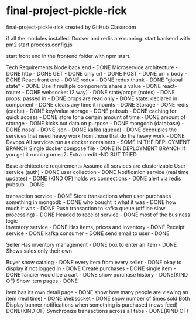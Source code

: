 # final-project-pickle-rick
final-project-pickle-rick created by GitHub Classroom

if all the modules installed. Docker and redis are running.
    start backend with pm2 start process.config.js

start front end in the frontend folder with npm start.


Tech Requirements
Node back end                                                                                 - DONE
Microservice architecture                                                                     - DONE
http                                                                                         - DONE
GET                                                                                            - DONE
only url                                                                                       - DONE
POST                                                                                         - DONE
url + body                                                                                  - DONE
React front end                                                                              - DONE
redux                                                                                       - DONE
redux thunk                                                                                 - DONE
“global state”                                                                               - DONE
Use if multiple components share a value                                                     - DONE
react-router                                                                                - DONE
websocket (2 way)                                                                             - DONE
state/props (notes)                                                                          - DONE
props: passed in                                                                             - DONE
props are read only                                                                          - DONE
state: declared in component                                                                - DONE
clears any time it mounts                                                                    - DONE
Storage                                                                                     - DONE
redis (cache)                                                                              - DONE
key/value storage                                                                           - DONE
pubsub                                                                                       - DONE
caching for quick access                                                                     - DONE
store for a certain amount of time                                                            - DONE
amount of storage                                                                          - DONE
kicks out data on purpose                                                                 - DONE
mongodb (database)                                                                       - DONE
nosql                                                                                     - DONE
json                                                                                        - DONE
kafka (queue)                                                                                - DONE
decouples the services that need heavy work from those that do the heavy work                   - DONE
Devops
All services run as docker containers                                                  - SOME IN THE DEPLOYMENT BRANCH
Single docker compose file                                                             - DONE IN DEPLOYMENT BRANCH
If you get it running on ec2: Extra credit                      -NO BUT TRIED

Base architecture requirements
Assume all services are clusterizable
User service (auth)                                                                      - DONE
user collection                                                                            - DONE
Notification service (real time updates)                                                  - DONE (KIND OF)
holds ws connections                                                                      - DONE
alert via redis pubsub                                                                    - DONE

transaction service                                                                          - DONE
Store transactions when user purchases something in mongodb                               - DONE
who bought it 
what it was                                                                                - DONE
how much it was                                                                          - DONE
Push transaction to kafka queue (offline slow processing)                                  - DONE
Headed to receipt service                                                                  - DONE
most of the business logic  
inventory service                                                                           - DONE
Has items, prices and inventory                                                             - DONE
Receipt service                                                                        - DONE
kafka consumer                                                                           - DONE
send email to user                                                                      - DONE


Seller
Has inventory management                                                                  - DONE
box to enter an item                                                                      - DONE
Shows sales
only their own

Buyer
show catalog                                                                               - DONE
every item from every seller                                                              - DONE
okay to display if not logged in                                                          - DONE
Create purchases                                                                          - DONE
single item                                                                              - DONE
fancier would be a cart                                                                - DONE
show purchase history                                                                  - DONE(KIND OF)
Show item pages                                                                          - DONE

item has its own detail page                                                             - DONE
show how many people are viewing an item (real time)                                     - DONE
Websocket                                                                                - DONE
show number of times sold 
Both
Display banner notifications when something is purchased (news feed)                    - DONE(KIND OF)
Synchronize transactions across all tabs                                                - DONE(KIND OF)

